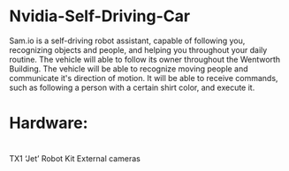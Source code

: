 # Nvidia-Self-Driving-Car
Sam.io is a self-driving robot assistant, capable of following you, recognizing objects and people, and helping you throughout your daily routine. The vehicle will able to follow its owner throughout the Wentworth Building. The vehicle will be able to recognize moving people and communicate it's direction of motion. It will be able to receive commands, such as following a person with a certain shirt color, and execute it. 

# Hardware: <h1>

TX1 ‘Jet’ Robot Kit
External cameras
